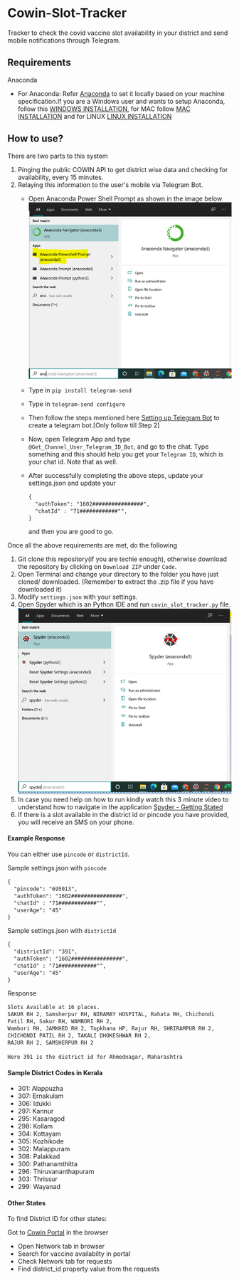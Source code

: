 # Cowin-Slot-Tracker
Tracker to check the covid vaccine slot availability in your district and send mobile notifications through Telegram.

## Requirements
Anaconda
  - For Anaconda: Refer [Anaconda](https://docs.anaconda.com/anaconda/install/) to set it locally based on your machine specification.If you are a Windows user and wants to setup Anaconda, follow this [WINDOWS INSTALLATION](https://www.youtube.com/watch?v=syijLJ3oQzU&ab_channel=AmitThinksAmitThinks), for MAC follow [MAC INSTALLATION](https://www.youtube.com/watch?v=V6ZAv7hBH6Y&ab_channel=JustUnderstandingData) and for LINUX [LINUX INSTALLATION](https://www.youtube.com/watch?v=WFswV4J2ZEs&ab_channel=BoostUpStation)

## How to use?
There are two parts to this system
1. Pinging the public COWIN API to get district wise data and checking for availability, every 15 minutes.
2. Relaying this information to the user's mobile via Telegram Bot.
    - Open Anaconda Power Shell Prompt as shown in the image below
      ![AnancondaPowershell](/images/anaconda_prompt.PNG)
    - Type in ```pip install telegram-send```
    - Type in ```telegram-send configure```
    - Then follow the steps mentioned here [Setting up Telegram Bot](https://medium.com/@robertbracco1/how-to-write-a-telegram-bot-to-send-messages-with-python-bcdf45d0a580) to create a telegram bot.[Only follow till Step 2]
    - Now, open Telegram App and type `@Get_Channel_User_Telegram_ID_Bot`, and go to the chat. Type something and this should help you get your `Telegram ID`, which is your chat id. Note that as well.
    - After successfully completing the above steps, update your settings.json and update your
      ```
      {
        "authToken": "1602################",
        "chatId" : "71############"",
      }
      ```

      and then you are good to go.

Once all the above requirements are met, do the following
1. Git clone this repository(if you are techie enough), otherwise download the repository by clicking on `Download ZIP` under `Code`.
2. Open Terminal and change your directory to the folder you have just cloned/ downloaded. (Remember to extract the .zip file if you have downloaded it)
3. Modify `settings.json` with your settings.   
4. Open Spyder which is an Python IDE and run `covin_slot_tracker.py` file.
   ![Spyder](/images/spyder.PNG)
5. In case you need help on how to run kindly watch this 3 minute video to understand how to navigate in the application [Spyder - Getting Stated](https://youtu.be/E2Dap5SfXkI)
6. If there is a slot available in the district id or pincode you have provided, you will receive an SMS on your phone.

#### Example Response
You can either use `pincode` or `districtId`.

Sample settings.json with `pincode`
```
{
  "pincode": "695013",
  "authToken": "1602################",
  "chatId" : "71############"",
  "userAge": "45"
}
```

Sample settings.json with `districtId`
```
{
  "districtId": "391",
  "authToken": "1602################",
  "chatId" : "71############"",
  "userAge": "45"
}
```

Response
```
Slots Available at 16 places.
SAKUR RH 2, Samsherpur RH, NIRAMAY HOSPITAL, Rahata RH, Chichondi Patil RH, Sakur RH, WAMBORI RH 2,
Wambori RH, JAMKHED RH 2, Topkhana HP, Rajur RH, SHRIRAMPUR RH 2, CHICHONDI PATIL RH 2, TAKALI DHOKESHWAR RH 2,
RAJUR RH 2, SAMSHERPUR RH 2

Here 391 is the district id for Ahmednagar, Maharashtra
```

#### Sample District Codes in Kerala
- 301: Alappuzha
- 307: Ernakulam
- 306: Idukki
- 297: Kannur
- 295: Kasaragod
- 298: Kollam
- 304: Kottayam
- 305: Kozhikode
- 302: Malappuram
- 308: Palakkad
- 300: Pathanamthitta
- 296: Thiruvananthapuram
- 303: Thrissur
- 299: Wayanad

#### Other States
To find District ID for other states:

Got to [Cowin Portal](https://www.cowin.gov.in/home) in the browser
- Open Network tab in browser
- Search for vaccine availabilty in portal
- Check Network tab for requests
- Find district_id property value from the requests
